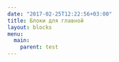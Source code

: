 ```yaml
---
date: "2017-02-25T12:22:56+03:00"
title: Блоки для главной
layout: blocks
menu: 
  main:
    parent: test
---
```

